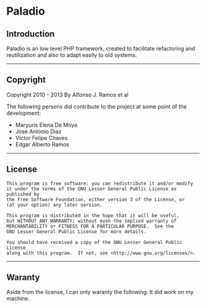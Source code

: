Paladio
===

Introduction
---

Paladio is an low level PHP framework, created to facilitate refactoring and reutilization and also to adapt easily to old systems.

---
Copyright
---

Copyright 2010 - 2013 By Alfonso J. Ramos et al

The following persons did contribute to the project at some point of the development:

 - Maryuris Elena De Moya
 - Jose Antonio Diaz
 - Victor Felipe Chaves
 - Edgar Alberto Ramos

---
License
---

    This program is free software: you can redistribute it and/or modify
    it under the terms of the GNU Lesser General Public License as published by
    the Free Software Foundation, either version 3 of the License, or
    (at your option) any later version.

    This program is distributed in the hope that it will be useful,
    but WITHOUT ANY WARRANTY; without even the implied warranty of
    MERCHANTABILITY or FITNESS FOR A PARTICULAR PURPOSE.  See the
    GNU Lesser General Public License for more details.

    You should have received a copy of the GNU Lesser General Public License
    along with this program.  If not, see <http://www.gnu.org/licenses/>.

---
Waranty
---

Aside from the license, I can only waranty the following: It did work on my machine.